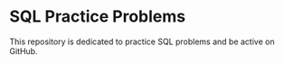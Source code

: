 # SQL Practice Problems

This repository is dedicated to practice SQL problems and be active on GitHub.
